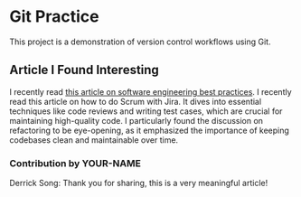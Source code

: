 # Git Practice

This project is a demonstration of version control workflows using Git.

## Article I Found Interesting

I recently read [this article on software engineering best practices](https://www.atlassian.com/agile/tutorials/how-to-do-scrum-with-jira). I recently read this article on how to do Scrum with Jira. It dives into essential techniques like code reviews and writing test cases, which are crucial for maintaining high-quality code. I particularly found the discussion on refactoring to be eye-opening, as it emphasized the importance of keeping codebases clean and maintainable over time.

### Contribution by YOUR-NAME
Derrick Song: Thank you for sharing, this is a very meaningful article!

